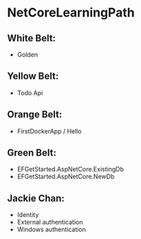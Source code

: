 # NetCoreLearningPath

## White Belt: 
- Golden

## Yellow Belt: 
- Todo Api

## Orange Belt: 
- FirstDockerApp / Hello

## Green Belt:
- EFGetStarted.AspNetCore.ExistingDb
- EFGetStarted.AspNetCore.NewDb

## Jackie Chan:
- Identity
- External authentication
- Windows authentication

